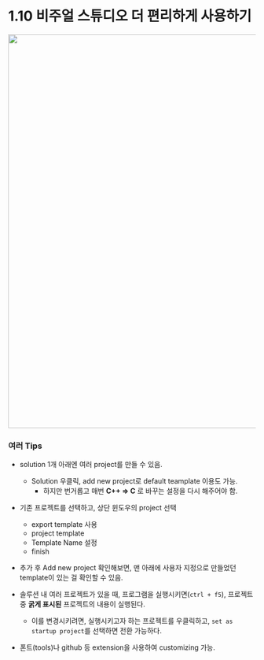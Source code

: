 # 1.10 비주얼 스튜디오 더 편리하게 사용하기

<img src="https://github.com/uber9ma/following_C/blob/master/images/chapter1/compiler1.png?raw=true" width="800">

### 여러 Tips
* solution 1개 아래엔 여러 project를 만들 수 있음.
    - Solution 우클릭, add new project로 default teamplate 이용도 가능.
        - 하지만 번거롭고 매번 __C++ => C__ 로 바꾸는 설정을 다시 해주어야 함.
* 기존 프로젝트를 선택하고, 상단 윈도우의 project 선택
    - export template 사용
    - project template
    - Template Name 설정
    - finish
* 추가 후 Add new project 확인해보면, 맨 아래에 사용자 지정으로 만들었던 template이 있는 걸 확인할 수 있음.

* 솔루션 내 여러 프로젝트가 있을 때, 프로그램을 실행시키면(`ctrl + f5`), 프로젝트 중 __굵게 표시된__ 프로젝트의 내용이 실행된다.
    - 이를 변경시키려면, 실행시키고자 하는 프로젝트를 우클릭하고, `set as startup project`를 선택하면 전환 가능하다.

* 폰트(tools)나 github 등 extension을 사용하여 customizing 가능.